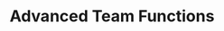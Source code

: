 ---
title: Advanced Team Functions
keywords: 
description: 
url: /user/erweiterte-team-funktionen/
prev: /user/teams-bilden/
weight: 24
toc: true
draft: true

---